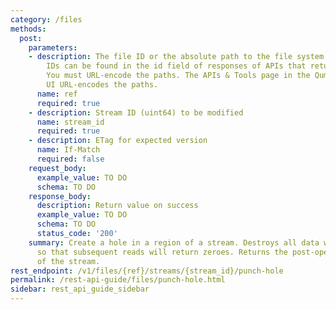 ```yaml
---
category: /files
methods:
  post:
    parameters:
    - description: The file ID or the absolute path to the file system object. File
        IDs can be found in the id field of responses of APIs that return file attributes.
        You must URL-encode the paths. The APIs & Tools page in the Qumulo Core Web
        UI URL-encodes the paths.
      name: ref
      required: true
    - description: Stream ID (uint64) to be modified
      name: stream_id
      required: true
    - description: ETag for expected version
      name: If-Match
      required: false
    request_body:
      example_value: TO DO
      schema: TO DO
    response_body:
      description: Return value on success
      example_value: TO DO
      schema: TO DO
      status_code: '200'
    summary: Create a hole in a region of a stream. Destroys all data within the hole
      so that subsequent reads will return zeroes. Returns the post-operation attributes
      of the stream.
rest_endpoint: /v1/files/{ref}/streams/{stream_id}/punch-hole
permalink: /rest-api-guide/files/punch-hole.html
sidebar: rest_api_guide_sidebar
---
```

